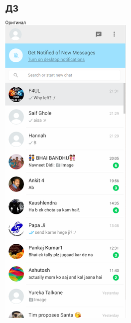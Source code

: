 # ДЗ
Оригинал  
![](https://github.com/StaverLev/simple_list_WhatsApp/raw/master/screenshots/WhatsApp.png)
